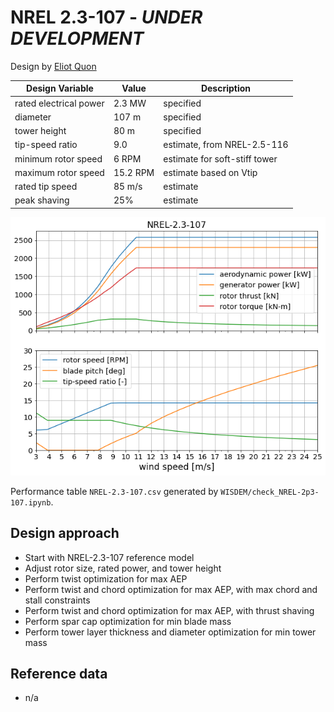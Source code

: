 # NREL 2.3-107 - _UNDER DEVELOPMENT_

Design by [Eliot Quon](mailto:eliot.quon@nrel.gov)

| Design Variable        | Value   | Description |
| ---------------------- | ------- | ----------- |
| rated electrical power | 2.3 MW  | specified |
| diameter               | 107 m   | specified |
| tower height           | 80 m    | specified |
| tip-speed ratio        | 9.0     | estimate, from NREL-2.5-116 |
| minimum rotor speed    | 6 RPM   | estimate for soft-stiff tower |
| maximum rotor speed    | 15.2 RPM| estimate based on Vtip |
| rated tip speed        | 85 m/s  | estimate |
| peak shaving           | 25%     | estimate |

![Turbine Performance](WISDEM/figures/NREL-2.3-107_design_overview.png)

Performance table `NREL-2.3-107.csv` generated by `WISDEM/check_NREL-2p3-107.ipynb`.

## Design approach

* Start with NREL-2.3-107 reference model
* Adjust rotor size, rated power, and tower height
* Perform twist optimization for max AEP
* Perform twist and chord optimization for max AEP, with max chord and stall constraints
* Perform twist and chord optimization for max AEP, with thrust shaving
* Perform spar cap optimization for min blade mass
* Perform tower layer thickness and diameter optimization for min tower mass

## Reference data

* n/a
